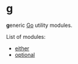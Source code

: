 g
=

**g**eneric [Go](https://go.dev/) utility modules.

List of modules:

- [either](./either)
- [optional](./optional/)
